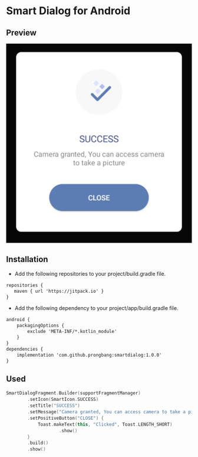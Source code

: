 # Smart Dialog for Android

## Preview

![Image](/screenshot/screenshot.png)

## Installation

- Add the following repositories to your project/build.gradle file.

```
repositories {
   maven { url 'https://jitpack.io' }
}
```

- Add the following dependency to your project/app/build.gradle file.

```
android {
    packagingOptions {
        exclude 'META-INF/*.kotlin_module'
    }
}
dependencies {
    implementation 'com.github.prongbang:smartdialog:1.0.0'
}
```

## Used

```kotlin
SmartDialogFragment.Builder(supportFragmentManager)
        .setIcon(SmartIcon.SUCCESS)
        .setTitle("SUCCESS")
        .setMessage("Camera granted, You can access camera to take a picture")
        .setPositiveButton("CLOSE") {
            Toast.makeText(this, "Clicked", Toast.LENGTH_SHORT)
                    .show()
        }
        .build()
        .show()
```
